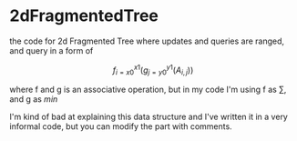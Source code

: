 # 2dFragmentedTree
the code for 2d Fragmented Tree where updates and queries are ranged, and query in a form of

$$f_{i=x0}^{x1}( g_{j=y0}^{y1} (A_{i,j}))$$

where f and g is an associative operation, but in my code I'm using f as $\sum$, and g as $min$

I'm kind of bad at explaining this data structure and I've written it in a very informal code, but you can modify the part with comments. 
